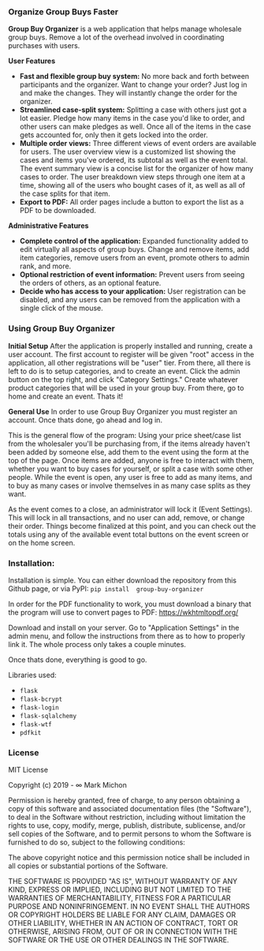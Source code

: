 ### Organize Group Buys Faster

**Group Buy Organizer** is a web application that helps manage wholesale group buys.  Remove a lot of the overhead
involved in coordinating purchases with users.

**User Features**
+ **Fast and flexible group buy system:**  No more back and forth between participants and the organizer.  Want to
change your order?  Just log in and make the changes.  They will instantly change the order for the organizer.
+ **Streamlined case-split system:** Splitting a case with others just got a lot easier.  Pledge how many items in the 
case you'd like to order, and other users can make pledges as well.  Once all of the items in the case gets accounted
for, only then it gets locked into the order.
+ **Multiple order views:**  Three different views of event orders are available for users.  The user overview view is 
a customized list showing the cases and items you've ordered, its subtotal as well as the event total.  The event 
summary view is a concise list for the organizer of how many cases to order.  The user breakdown view steps through one
item at a time, showing all of the users who bought cases of it, as well as all of the case splits for that item.
+ **Export to PDF:** All order pages include a button to export the list as a PDF to be downloaded.

**Administrative Features**
+ **Complete control of the application:**  Expanded functionality added to edit virtually all aspects of group buys.
Change and remove items, add item categories, remove users from an event, promote others to admin rank, and more.
+ **Optional restriction of event information:** Prevent users from seeing the orders of others, as an optional feature.
+ **Decide who has access to your application:**  User registration can be disabled, and any users can be removed from 
the application with a single click of the mouse.

### Using Group Buy Organizer

**Initial Setup**
After the application is properly installed and running, create a user account.  The first account to register will be
given "root" access in the application, all other registrations will be "user" tier.  From there, all there is left to 
do is to setup categories, and to create an event.  Click the admin button on the top right, and click "Category 
Settings."  Create whatever product categories that will be used in your group buy.  From there, go to home and create
an event.  Thats it!

**General Use**
In order to use Group Buy Organizer you must register an account.  Once thats done, go ahead and log in.

This is the general flow of the program:  Using your price sheet/case list from the wholesaler you'll be purchasing 
from, if the items already haven't been added by someone else, add them to the event using the form at the top of the
page.  Once items are added, anyone is free to interact with them, whether you want to buy cases for yourself, or split
a case with some other people.  While the event is open, any user is free to add as many items, and to buy as many cases
or involve themselves in as many case splits as they want.

As the event comes to a close, an administrator will lock it (Event Settings).  This will lock in all transactions, and
no user can add, remove, or change their order.  Things become finalized at this point, and you can check out the totals
using any of the available event total buttons on the event screen or on the home screen.

### Installation:

Installation is simple.  You can either download the repository from this Github page, or via PyPI: `pip install 
group-buy-organizer`

In order for the PDF functionality to work, you must download a binary that the program will use to convert pages to 
PDF:
https://wkhtmltopdf.org/

Download and install on your server.  Go to "Application Settings" in the admin menu, and follow the instructions from
there as to how to properly link it.  The whole process only takes a couple minutes.

Once thats done, everything is good to go.

Libraries used:
- `flask`
- `flask-bcrypt`
- `flask-login`
- `flask-sqlalchemy`
- `flask-wtf`
- `pdfkit`

### License

MIT License

Copyright (c) 2019 - ∞ Mark Michon

Permission is hereby granted, free of charge, to any person obtaining a copy
of this software and associated documentation files (the "Software"), to deal
in the Software without restriction, including without limitation the rights
to use, copy, modify, merge, publish, distribute, sublicense, and/or sell
copies of the Software, and to permit persons to whom the Software is
furnished to do so, subject to the following conditions:

The above copyright notice and this permission notice shall be included in all
copies or substantial portions of the Software.

THE SOFTWARE IS PROVIDED "AS IS", WITHOUT WARRANTY OF ANY KIND, EXPRESS OR
IMPLIED, INCLUDING BUT NOT LIMITED TO THE WARRANTIES OF MERCHANTABILITY,
FITNESS FOR A PARTICULAR PURPOSE AND NONINFRINGEMENT. IN NO EVENT SHALL THE
AUTHORS OR COPYRIGHT HOLDERS BE LIABLE FOR ANY CLAIM, DAMAGES OR OTHER
LIABILITY, WHETHER IN AN ACTION OF CONTRACT, TORT OR OTHERWISE, ARISING FROM,
OUT OF OR IN CONNECTION WITH THE SOFTWARE OR THE USE OR OTHER DEALINGS IN THE
SOFTWARE.